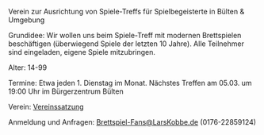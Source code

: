 Verein zur Ausrichtung von Spiele-Treffs für Spielbegeisterte in Bülten & Umgebung

Grundidee: Wir wollen uns beim Spiele-Treff mit modernen Brettspielen beschäftigen (überwiegend Spiele der letzten 10 Jahre). Alle Teilnehmer sind eingeladen, eigene Spiele mitzubringen.

Alter: 14-99

Termine: Etwa jeden 1. Dienstag im Monat. Nächstes Treffen am 05.03. um 19:00 Uhr im Bürgerzentrum Bülten

Verein: [Vereinssatzung](./Brettspiel-Fans%20Verein.pdf)

Anmeldung und Anfragen: Brettspiel-Fans@LarsKobbe.de (0176-22859124)
